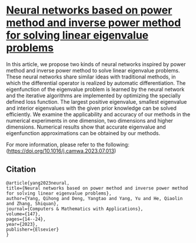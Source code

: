 # [Neural networks based on power method and inverse power method for solving linear eigenvalue problems](https://github.com/SummerLoveRain/PMNN_IPMNN/)

In this article, we propose two kinds of neural networks inspired by power method and inverse power method to solve linear eigenvalue problems. These neural networks share similar ideas with traditional methods, in which the differential operator is realized by automatic differentiation. The eigenfunction of the eigenvalue problem is learned by the neural network and the iterative algorithms are implemented by optimizing the specially defined loss function. The largest positive eigenvalue, smallest eigenvalue and interior eigenvalues with the given prior knowledge can be solved efficiently. We examine the applicability and accuracy of our methods in the numerical experiments in one dimension, two dimensions and higher dimensions. Numerical results show that accurate eigenvalue and eigenfunction approximations can be obtained by our methods.

For more information, please refer to the following: (https://doi.org/10.1016/j.camwa.2023.07.013)

## Citation

    @article{yang2023neural,
    title={Neural networks based on power method and inverse power method for solving linear eigenvalue problems},
    author={Yang, Qihong and Deng, Yangtao and Yang, Yu and He, Qiaolin and Zhang, Shiquan},
    journal={Computers & Mathematics with Applications},
    volume={147},
    pages={14--24},
    year={2023},
    publisher={Elsevier}
    }